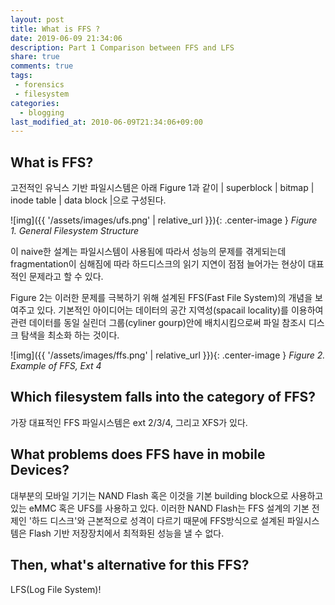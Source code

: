 ```yaml
---
layout: post
title: What is FFS ?
date: 2019-06-09 21:34:06
description: Part 1 Comparison between FFS and LFS
share: true
comments: true
tags:
 - forensics
 - filesystem
categories:
  - blogging
last_modified_at: 2010-06-09T21:34:06+09:00
---
```


## What is FFS?

고전적인 유닉스 기반 파일시스템은 아래 Figure 1과 같이 \| superblock \| bitmap \| inode table \| data block \|으로 구성된다.

![img]({{ '/assets/images/ufs.png' | relative_url }}){: .center-image } *Figure 1. General Filesystem Structure*

이 naive한 설계는 파일시스템이 사용됨에 따라서 성능의 문제를 겪게되는데 fragmentation이 심해짐에 따라 하드디스크의 
읽기 지연이 점점 늘어가는 현상이 대표적인 문제라고 할 수 있다.

Figure 2는 이러한 문제를 극복하기 위해 설계된 FFS(Fast File System)의 개념을 보여주고 있다. 기본적인 아이디어는 데이터의 공간 지역성(spacail locality)를 이용하여 관련 데이터를 동일 실린더 그룹(cyliner gourp)안에 배치시킴으로써 파일 참조시 디스크 탐색을 최소화 하는 것이다.

![img]({{ '/assets/images/ffs.png' | relative_url }}){: .center-image } *Figure 2. Example of FFS, Ext 4*

## Which filesystem falls into the category of FFS?

가장 대표적인 FFS 파일시스템은 ext 2/3/4, 그리고 XFS가 있다.

## What problems does FFS have in mobile Devices?

대부분의 모바일 기기는 NAND Flash 혹은 이것을 기본 building block으로 사용하고 있는 eMMC 혹은 UFS를 사용하고 있다.
이러한 NAND Flash는 FFS 설계의 기본 전제인 '하드 디스크'와 근본적으로 성격이 다르기 때문에 FFS방식으로 설계된 파일시스템은 Flash 기반 저장장치에서 
최적화된 성능을 낼 수 없다.

## Then, what's alternative for this FFS?

LFS(Log File System)!

